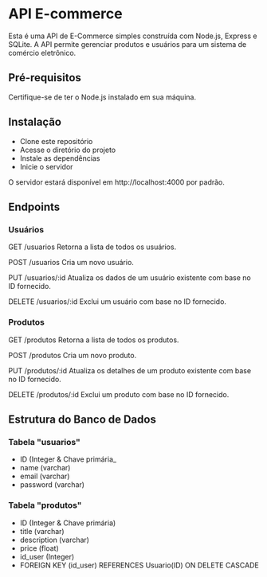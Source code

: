 # API E-commerce

Esta é uma API de E-Commerce simples construída com Node.js, Express e SQLite. A API permite gerenciar produtos e usuários para um sistema de comércio eletrônico.

## Pré-requisitos

Certifique-se de ter o Node.js instalado em sua máquina.

## Instalação

- Clone este repositório
- Acesse o diretório do projeto
- Instale as dependências
- Inicie o servidor

O servidor estará disponível em http://localhost:4000 por padrão.

## Endpoints

### Usuários

GET /usuarios
Retorna a lista de todos os usuários.

POST /usuarios
Cria um novo usuário.

PUT /usuarios/:id
Atualiza os dados de um usuário existente com base no ID fornecido.

DELETE /usuarios/:id
Exclui um usuário com base no ID fornecido.

### Produtos

GET /produtos
Retorna a lista de todos os produtos.

POST /produtos
Cria um novo produto.

PUT /produtos/:id
Atualiza os detalhes de um produto existente com base no ID fornecido.

DELETE /produtos/:id
Exclui um produto com base no ID fornecido.

## Estrutura do Banco de Dados

### Tabela "usuarios"
- ID (Integer & Chave primária_
- name (varchar)
- email (varchar)
- password (varchar)

### Tabela "produtos"
- ID (Integer & Chave primária)
- title (varchar)
- description (varchar)
- price (float)
- id_user (Integer)
- FOREIGN KEY (id_user) REFERENCES Usuario(ID) ON DELETE CASCADE
